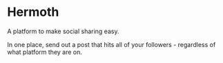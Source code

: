 # Hermoth

A platform to make social sharing easy.

In one place, send out a post that hits all of your followers - regardless of what platform they are on.
